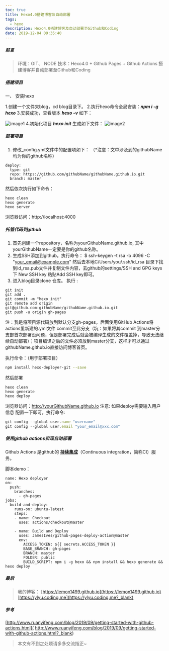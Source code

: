 ```yaml
---
toc: true
title: Hexo4.0搭建博客及自动部署
tags:
  - hexo
description: Hexo4.0搭建博客及自动部署至Github和Coding
date: 2019-12-04 09:35:40
---
```


#####  前言
>环境：GIT、 NODE
技术：Hexo4.0 + Github Pages + Github Actions 搭建博客并自动部署至Github和Coding


#####  搭建项目

一、 安装hexo

1.创建一个文件夹blog，cd blog目录下。
2.执行hexo命令全局安装：***npm i -g hexo***
3.安装成功，查看版本 ***hexo -v***  如下：

<!--more-->

![image1](Image1.png)
4.初始化项目 ***hexo init*** 生成如下文件：
![image2](Image2.png)

##### 部署项目

1. 修改_config.yml文件中的配置项如下：
（*注意：文中涉及到的githubName均为你的github名称）
```
deploy:
  type: git
  repo: https://github.com/githubName/githubName.github.io.git
  branch: master
```
然后依次执行如下命令：
```
hexo clean 
hexo generate 
hexo server
```
浏览器访问：http://localhost:4000

#####  托管代码到github

1. 首先创建一个repository，名称为yourGithubName.github.io, 其中    yourGithubName一定要是你的github名称。
2. 生成SSH添加到github。执行命令：
   $ ssh-keygen -t rsa -b 4096 -C "your_email@example.com" 然后去本地C/Users/you/.ssh/id_rsa 目录下找到id_rsa.pub文件并复制文件内容，去github的settings/SSH and GPG keys 下 New SSH key 粘贴Add SSH key即可。
3. 进入blog目录clone 仓库。
执行 :
```
git init
git add .
git commit -m "hexo init"
git remote add origin git@github.com:githubName/githubName.github.io.git
git push -u origin gh-pages
```
注：我是将项目源代码放到默认分支gh-pages，后面使用GitHub Actions将actions里新建的.yml文件 commit至此分支（坑：如果将其commit 到master分支部首次部署没问题，但是部署完成后就会被编译生成的文件覆盖掉，导致无法继续自动部署）；项目编译之后的文件必须放到master分支，这样才可以通过githubName.github.io直接访问博客首页。

执行命令：（用于部署项目）

```bash
npm install hexo-deployer-git --save
```
然后部署
```
hexo clean 
hexo generate 
hexo deploy
```
浏览器访问：http://yourGithubName.github.io
注意: 如果deploy需要输入用户信息 配置一下即可，执行命令:

```javascript
git config --global user.name "username"
git config --global user.email "your_email@xxx.com"
```

##### 使用github actions实现自动部署
Github Actions 是github的 <u>**持续集成**</u>（Continuous integration，简称CI）服务。

脚本demo：
```
name: Hexo deployer
on:
  push:
    branches:
      - gh-pages
jobs:
  build-and-deploy:
    runs-on: ubuntu-latest
    steps:
    - name: Checkout
      uses: actions/checkout@master

    - name: Build and Deploy
      uses: JamesIves/github-pages-deploy-action@master
      env:
        ACCESS_TOKEN: ${{ secrets.ACCESS_TOKEN }}
        BASE_BRANCH: gh-pages
        BRANCH: master
        FOLDER: public
        BUILD_SCRIPT: npm i -g hexo && npm install && hexo generate && hexo deploy
 ```

##### 最后
  >我的博客：
  >[https://lemon1499.github.io](https://lemon1499.github.io)
  >[https://ylyu.coding.me](https://ylyu.coding.me?_blank)
##### 参考

[http://www.ruanyifeng.com/blog/2019/09/getting-started-with-github-actions.html](
http://www.ruanyifeng.com/blog/2019/09/getting-started-with-github-actions.html?_blank)

>本文有不到之处烦请多多交流指正~
